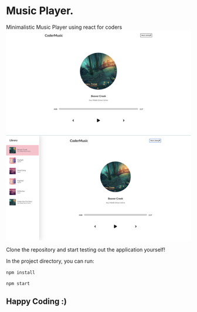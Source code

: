# Music Player.

Minimalistic Music Player using react for coders
<img src="public/coderMusic.png"></img> 
<img src="public/coderMusicWithLibrary.png"></img>


Clone the repository and start testing out the application yourself!

In the project directory, you can run:

```
npm install 
```
```
npm start
```
## Happy Coding :)